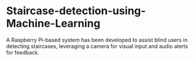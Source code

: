 # Staircase-detection-using-Machine-Learning
A Raspberry Pi-based system has been developed to assist blind users in detecting staircases, leveraging a camera for visual input and audio alerts for feedback.
